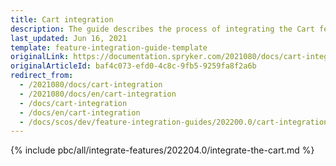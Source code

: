 ```yaml
---
title: Cart integration
description: The guide describes the process of integrating the Cart feature into your project.
last_updated: Jun 16, 2021
template: feature-integration-guide-template
originalLink: https://documentation.spryker.com/2021080/docs/cart-integration
originalArticleId: baf4c073-efd0-4c8c-9fb5-9259fa8f2a6b
redirect_from:
  - /2021080/docs/cart-integration
  - /2021080/docs/en/cart-integration
  - /docs/cart-integration
  - /docs/en/cart-integration
  - /docs/scos/dev/feature-integration-guides/202200.0/cart-integration.html
---
```

{% include pbc/all/integrate-features/202204.0/integrate-the-cart.md %} <!-- To edit, see /_includes/pbc/all/integrate-features/202204.0/integrate-the-cart.md -->
